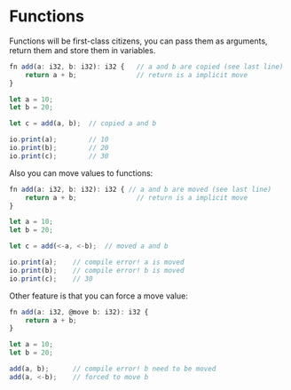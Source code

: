 # Functions

Functions will be first-class citizens, you can pass them as arguments, return them and store them in variables.

```ts
fn add(a: i32, b: i32): i32 {   // a and b are copied (see last line)
    return a + b;               // return is a implicit move
}

let a = 10;
let b = 20;

let c = add(a, b);  // copied a and b

io.print(a);        // 10
io.print(b);        // 20
io.print(c);        // 30
```

Also you can move values to functions:

```ts
fn add(a: i32, b: i32): i32 { // a and b are moved (see last line)
    return a + b;               // return is a implicit move
}

let a = 10;
let b = 20;

let c = add(<-a, <-b);  // moved a and b

io.print(a);    // compile error! a is moved
io.print(b);    // compile error! b is moved
io.print(c);    // 30
```

Other feature is that you can force a move value:

```ts
fn add(a: i32, @move b: i32): i32 {
    return a + b;
}

let a = 10;
let b = 20;

add(a, b);      // compile error! b need to be moved
add(a, <-b);    // forced to move b
```
